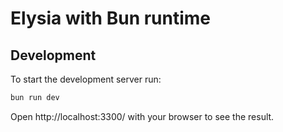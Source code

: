 # Elysia with Bun runtime

## Development

To start the development server run:

```bash
bun run dev
```

Open http://localhost:3300/ with your browser to see the result.
